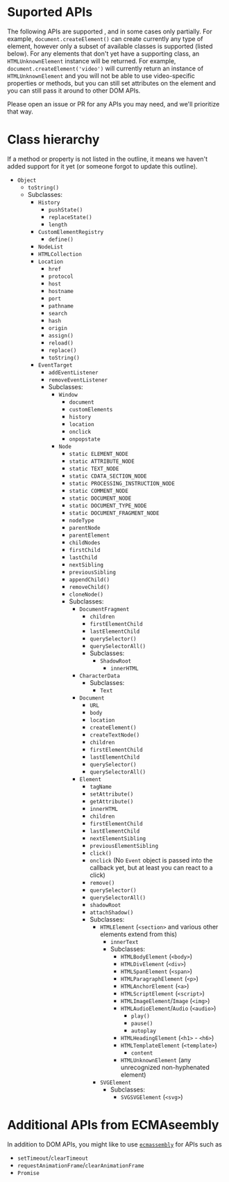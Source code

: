 # Suported APIs

The following APIs are supported , and in some cases only partially. For
example, `document.createElement()` can create currently any type of element,
however only a subset of available classes is supported (listed below). For any
elements that don't yet have a supporting class, an `HTMLUnknownElement`
instance will be returned. For example, `document.createElement('video')` will
currently return an instance of `HTMLUnknownElement` and you will not be able
to use video-specific properties or methods, but you can still set attributes
on the element and you can still pass it around to other DOM APIs.

Please open an issue or PR for any APIs you may need, and we'll prioritize that way.

# Class hierarchy

If a method or property is not listed in the outline, it means we haven't added support for it
yet (or someone forgot to update this outline).

- `Object`
  - `toString()`
  - Subclasses:
    - `History`
      - `pushState()`
      - `replaceState()`
      - `length`
    - `CustomElementRegistry`
      - `define()`
    - `NodeList`
    - `HTMLCollection`
    - `Location`
      - `href`
      - `protocol`
      - `host`
      - `hostname`
      - `port`
      - `pathname`
      - `search`
      - `hash`
      - `origin`
      - `assign()`
      - `reload()`
      - `replace()`
      - `toString()`
    - `EventTarget`
      - `addEventListener`
      - `removeEventListener`
      - Subclasses:
        - `Window`
          - `document`
          - `customElements`
          - `history`
          - `location`
          - `onclick`
          - `onpopstate`
        - `Node`
          - `static ELEMENT_NODE`
          - `static ATTRIBUTE_NODE`
          - `static TEXT_NODE`
          - `static CDATA_SECTION_NODE`
          - `static PROCESSING_INSTRUCTION_NODE`
          - `static COMMENT_NODE`
          - `static DOCUMENT_NODE`
          - `static DOCUMENT_TYPE_NODE`
          - `static DOCUMENT_FRAGMENT_NODE`
          - `nodeType`
          - `parentNode`
          - `parentElement`
          - `childNodes`
          - `firstChild`
          - `lastChild`
          - `nextSibling`
          - `previousSibling`
          - `appendChild()`
          - `removeChild()`
          - `cloneNode()`
          - Subclasses:
            - `DocumentFragment`
              - `children`
              - `firstElementChild`
              - `lastElementChild`
              - `querySelector()`
              - `querySelectorAll()`
              - Subclasses:
                - `ShadowRoot`
                  - `innerHTML`
            - `CharacterData`
              - Subclasses:
                - `Text`
            - `Document`
              - `URL`
              - `body`
              - `location`
              - `createElement()`
              - `createTextNode()`
              - `children`
              - `firstElementChild`
              - `lastElementChild`
              - `querySelector()`
              - `querySelectorAll()`
            - `Element`
              - `tagName`
              - `setAttribute()`
              - `getAttribute()`
              - `innerHTML`
              - `children`
              - `firstElementChild`
              - `lastElementChild`
              - `nextElementSibling`
              - `previousElementSibling`
              - `click()`
              - `onclick` (No `Event` object is passed into the callback yet, but at least you can react to a click)
              - `remove()`
              - `querySelector()`
              - `querySelectorAll()`
              - `shadowRoot`
              - `attachShadow()`
              - Subclasses:
                - `HTMLElement` (`<section>` and various other elements extend from this)
                  - `innerText`
                  - Subclasses:
                    - `HTMLBodyElement` (`<body>`)
                    - `HTMLDivElement` (`<div>`)
                    - `HTMLSpanElement` (`<span>`)
                    - `HTMLParagraphElement` (`<p>`)
                    - `HTMLAnchorElement` (`<a>`)
                    - `HTMLScriptElement` (`<script>`)
                    - `HTMLImageElement`/`Image` (`<img>`)
                    - `HTMLAudioElement`/`Audio` (`<audio>`)
                      - `play()`
                      - `pause()`
                      - `autoplay`
                    - `HTMLHeadingElement` (`<h1>` - `<h6>`)
                    - `HTMLTemplateElement` (`<template>`)
                      - `content`
                    - `HTMLUnknownElement` (any unrecognized non-hyphenated element)
                - `SVGElement`
                  - Subclasses:
                    - `SVGSVGElement` (`<svg>`)

# Additional APIs from ECMAseembly

In addition to DOM APIs, you might like to use [`ecmassembly`](https://github.com/aspkg/ecmassembly) for APIs such as

- `setTimeout`/`clearTimeout`
- `requestAnimationFrame`/`clearAnimationFrame`
- `Promise`
